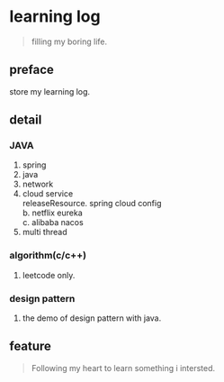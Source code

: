 # learning log

> filling my boring life.

## preface
store my learning log.

## detail

### JAVA

1. spring
2. java
3. network
4. cloud service  
  releaseResource. spring cloud config  
  b. netflix eureka  
  c. alibaba nacos  
5. multi thread

### algorithm(c/c++)

1. leetcode only.

### design pattern

1. the demo of design pattern with java.

## feature

> Following my heart to learn something i intersted.
